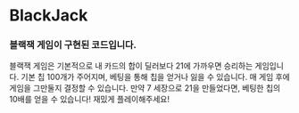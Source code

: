 # BlackJack

### 블랙잭 게임이 구현된 코드입니다.
블랙잭 게임은 기본적으로 내 카드의 합이 딜러보다 21에 가까우면 승리하는 게임입니다.
기본 칩 100개가 주어지며, 베팅을 통해 칩을 얻거나 잃을 수 있습니다.
매 게임 후에 게임을 그만둘지 결정할 수 있습니다.
만약 7 세장으로 21을 만들었다면, 베팅한 칩의 10배를 얻을 수 있습니다!
재밌게 플레이해주세요!
